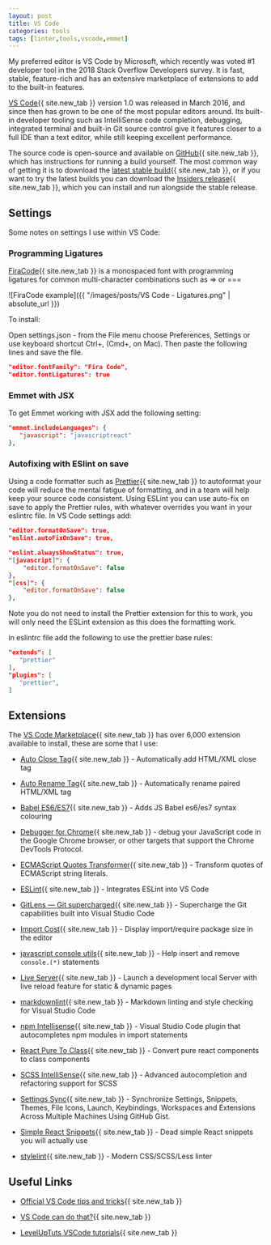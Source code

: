 ```yaml
---
layout: post
title: VS Code
categories: tools
tags: [linter,tools,vscode,emmet]
---
```


My preferred editor is VS Code by Microsoft, which recently was voted #1 developer tool in the 2018 Stack Overflow Developers survey.  It is fast, stable, feature-rich and has an extensive marketplace of extensions to add to the built-in features.

<!--more-->

[VS Code](https://code.visualstudio.com/){{ site.new_tab }} version 1.0 was released in March 2016, and since then has grown to be one of the most popular editors around.  Its built-in developer tooling such as IntelliSense code completion, debugging, integrated terminal and built-in Git source control give it features closer to a full IDE than a text editor, while still keeping excellent performance.

The source code is open-source and available on [GitHub](https://github.com/Microsoft/vscode){{ site.new_tab }}, which has instructions for running a build yourself.  The most common way of getting it is to download the [latest stable build](https://code.visualstudio.com/Download){{ site.new_tab }}, or if you want to try the latest builds you can download the [Insiders release](https://code.visualstudio.com/insiders/){{ site.new_tab }}, which you can install and run alongside the stable release.

## Settings

Some notes on settings I use within VS Code:

### Programming Ligatures

[FiraCode](https://github.com/tonsky/FiraCode){{ site.new_tab }} is a monospaced font with programming ligatures for common multi-character combinations such as => or ===

![FiraCode example]({{ "/images/posts/VS Code - Ligatures.png" | absolute_url }})

To install:

Open settings.json - from the File menu choose Preferences, Settings or use keyboard shortcut Ctrl+, (Cmd+, on Mac). Then paste the following lines and save the file.

```json
"editor.fontFamily": "Fira Code",
"editor.fontLigatures": true
```

### Emmet with JSX

To get Emmet working with JSX add the following setting:

```json
"emmet.includeLanguages": {
   "javascript": "javascriptreact"
},
```

### Autofixing with ESlint on save

Using a code formatter such as [Prettier](https://prettier.io/docs/en/index.html){{ site.new_tab }} to autoformat your code will reduce the mental fatigue of formatting, and in a team will help keep your source code consistent.  Using ESLint you can use auto-fix on save to apply the Prettier rules, with whatever overrides you want in your eslintrc file.  In VS Code settings add:

```json
"editor.formatOnSave": true,
"eslint.autoFixOnSave": true,

"eslint.alwaysShowStatus": true,
"[javascript]": {
    "editor.formatOnSave": false
},
"[css]": {
    "editor.formatOnSave": false
},
```

Note you do not need to install the Prettier extension for this to work, you will only need the ESLint extension as this does the formatting work.

in eslintrc file add the following to use the prettier base rules:

```json
"extends": [
   "prettier"
],
"plugins": [
   "prettier",
]
```

## Extensions

The [VS Code Marketplace](https://marketplace.visualstudio.com/VSCode){{ site.new_tab }} has over 6,000 extension available to install, these are some that I use:

* [Auto Close Tag](https://marketplace.visualstudio.com/items?itemName=formulahendry.auto-close-tag){{ site.new_tab }} - Automatically add HTML/XML close tag

* [Auto Rename Tag](https://marketplace.visualstudio.com/items?itemName=formulahendry.auto-rename-tag){{ site.new_tab }} - Automatically rename paired HTML/XML tag

* [Babel ES6/ES7](https://marketplace.visualstudio.com/items?itemName=dzannotti.vscode-babel-coloring){{ site.new_tab }} - Adds JS Babel es6/es7 syntax colouring

* [Debugger for Chrome](https://marketplace.visualstudio.com/items?itemName=msjsdiag.debugger-for-chrome){{ site.new_tab }} - debug your JavaScript code in the Google Chrome browser, or other targets that support the Chrome DevTools Protocol.

* [ECMAScript Quotes Transformer](https://marketplace.visualstudio.com/items?itemName=vilicvane.es-quotes){{ site.new_tab }} - Transform quotes of ECMAScript string literals.

* [ESLint](https://marketplace.visualstudio.com/items?itemName=dbaeumer.vscode-eslint){{ site.new_tab }} - Integrates ESLint into VS Code

* [GitLens — Git supercharged](https://marketplace.visualstudio.com/items?itemName=eamodio.gitlens){{ site.new_tab }} - Supercharge the Git capabilities built into Visual Studio Code

* [Import Cost](https://marketplace.visualstudio.com/items?itemName=wix.vscode-import-cost){{ site.new_tab }} - Display import/require package size in the editor

* [javascript console utils](https://marketplace.visualstudio.com/items?itemName=whtouche.vscode-js-console-utils){{ site.new_tab }} - Help insert and remove `console.(*)` statements

* [Live Server](https://marketplace.visualstudio.com/items?itemName=ritwickdey.LiveServer){{ site.new_tab }} - Launch a development local Server with live reload feature for static & dynamic pages

* [markdownlint](https://marketplace.visualstudio.com/items?itemName=DavidAnson.vscode-markdownlint){{ site.new_tab }} - Markdown linting and style checking for Visual Studio Code

* [npm Intellisense](https://marketplace.visualstudio.com/items?itemName=christian-kohler.npm-intellisense){{ site.new_tab }} - Visual Studio Code plugin that autocompletes npm modules in import statements

* [React Pure To Class](https://marketplace.visualstudio.com/items?itemName=angryobject.react-pure-to-class-vscode){{ site.new_tab }} - Convert pure react components to class components

* [SCSS IntelliSense](https://marketplace.visualstudio.com/items?itemName=mrmlnc.vscode-scss){{ site.new_tab }} - Advanced autocompletion and refactoring support for SCSS

* [Settings Sync](https://marketplace.visualstudio.com/items?itemName=Shan.code-settings-sync){{ site.new_tab }} - Synchronize Settings, Snippets, Themes, File Icons, Launch, Keybindings, Workspaces and Extensions Across Multiple Machines Using GitHub Gist.

* [Simple React Snippets](https://marketplace.visualstudio.com/items?itemName=burkeholland.simple-react-snippets){{ site.new_tab }} - Dead simple React snippets you will actually use

* [stylelint](https://marketplace.visualstudio.com/items?itemName=shinnn.stylelint){{ site.new_tab }} - Modern CSS/SCSS/Less linter

## Useful Links

* [Official VS Code tips and tricks](https://code.visualstudio.com/docs/getstarted/tips-and-tricks#vscode){{ site.new_tab }}

* [VS Code can do that?](https://vscodecandothat.com/){{ site.new_tab }}

* [LevelUpTuts VSCode tutorials](https://www.youtube.com/watch?v=4q1tD39Mk_A&list=PLLnpHn493BHHkdpK8E37x_d5cOZBr4GlL){{ site.new_tab }}
